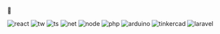 👋

![react](https://img.shields.io/badge/React-61DAFB.svg?style=for-the-badge&logo=React&logoColor=black) ![tw](https://img.shields.io/badge/Tailwind%20CSS-06B6D4.svg?style=for-the-badge&logo=Tailwind-CSS&logoColor=white) ![ts](https://img.shields.io/badge/TypeScript-3178C6.svg?style=for-the-badge&logo=TypeScript&logoColor=white) ![net](https://img.shields.io/badge/.NET-512BD4.svg?style=for-the-badge&logo=dotnet&logoColor=white) ![node](https://img.shields.io/badge/Node.js-339933.svg?style=for-the-badge&logo=nodedotjs&logoColor=white) ![php](https://img.shields.io/badge/PHP-777BB4.svg?style=for-the-badge&logo=PHP&logoColor=white) ![arduino](https://img.shields.io/badge/Arduino-00878F.svg?style=for-the-badge&logo=Arduino&logoColor=white) ![tinkercad](https://img.shields.io/badge/Tinkercad-1477D1.svg?style=for-the-badge&logo=Tinkercad&logoColor=white) ![laravel](https://img.shields.io/badge/Laravel-FF2D20?style=for-the-badge&logo=laravel&logoColor=white)
